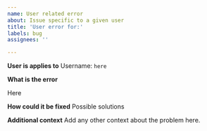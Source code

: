 ```yaml
---
name: User related error
about: Issue specific to a given user
title: 'User error for:'
labels: bug
assignees: ''

---
```


**User is applies to**
Username: `here`

**What is the error**

Here

**How could it be fixed**
Possible solutions


**Additional context**
Add any other context about the problem here.

